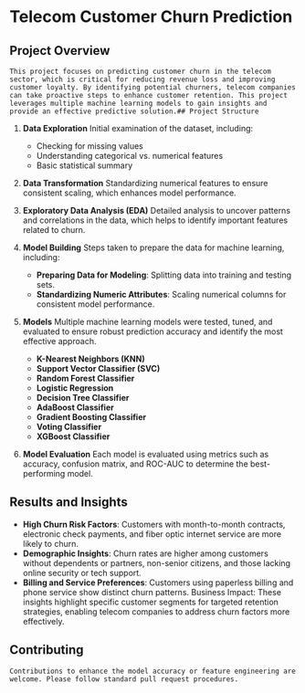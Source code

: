 # Telecom Customer Churn Prediction

## Project Overview
    This project focuses on predicting customer churn in the telecom sector, which is critical for reducing revenue loss and improving customer loyalty. By identifying potential churners, telecom companies can take proactive steps to enhance customer retention. This project leverages multiple machine learning models to gain insights and provide an effective predictive solution.## Project Structure

1. **Data Exploration**
   Initial examination of the dataset, including:
   - Checking for missing values
   - Understanding categorical vs. numerical features
   - Basic statistical summary

2. **Data Transformation**
   Standardizing numerical features to ensure consistent scaling, which enhances model performance.

3. **Exploratory Data Analysis (EDA)**
   Detailed analysis to uncover patterns and correlations in the data, which helps to identify important features related to churn.

4. **Model Building**
   Steps taken to prepare the data for machine learning, including:
   - **Preparing Data for Modeling**: Splitting data into training and testing sets.
   - **Standardizing Numeric Attributes**: Scaling numerical columns for consistent model performance.

5. **Models**
  Multiple machine learning models were tested, tuned, and evaluated to ensure robust prediction accuracy and identify the most effective approach.
   - **K-Nearest Neighbors (KNN)**
   - **Support Vector Classifier (SVC)**
   - **Random Forest Classifier**
   - **Logistic Regression**
   - **Decision Tree Classifier**
   - **AdaBoost Classifier**
   - **Gradient Boosting Classifier**
   - **Voting Classifier**
   - **XGBoost Classifier**

6. **Model Evaluation**
   Each model is evaluated using metrics such as accuracy, confusion matrix, and ROC-AUC to determine the best-performing model.

## Results and Insights

   - **High Churn Risk Factors**: Customers with month-to-month contracts, electronic check payments, and fiber optic internet service are more likely to churn.
   - **Demographic Insights**: Churn rates are higher among customers without dependents or partners, non-senior citizens, and those lacking online security or tech support.
   - **Billing and Service Preferences**: Customers using paperless billing and phone service show distinct churn patterns.
      Business Impact: These insights highlight specific customer segments for targeted retention strategies, enabling telecom companies to address churn factors more effectively.

## Contributing
    Contributions to enhance the model accuracy or feature engineering are welcome. Please follow standard pull request procedures.
